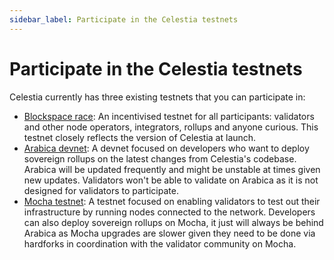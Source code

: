 ```yaml
---
sidebar_label: Participate in the Celestia testnets
---
```


# Participate in the Celestia testnets

Celestia currently has three existing testnets that you can participate in:

* [Blockspace race](./blockspace-race.md): An incentivised testnet for all participants:
  validators and other node operators, integrators, rollups and anyone curious. This
  testnet closely reflects the version of Celestia at launch.
* [Arabica devnet](./arabica-devnet.md): A devnet focused on developers who
  want to deploy sovereign rollups on the latest changes from Celestia's codebase.
  Arabica will be updated frequently and might be unstable at times given new updates.
  Validators won't be able to validate on Arabica as it is not designed for
  validators to participate.
* [Mocha testnet](./mocha-testnet.md): A testnet focused on enabling validators
  to test out their infrastructure by running nodes connected to the network. Developers
  can also deploy sovereign rollups on Mocha, it just will always be behind Arabica
  as Mocha upgrades are slower given they need to be done via hardforks in coordination
  with the validator community on Mocha.
